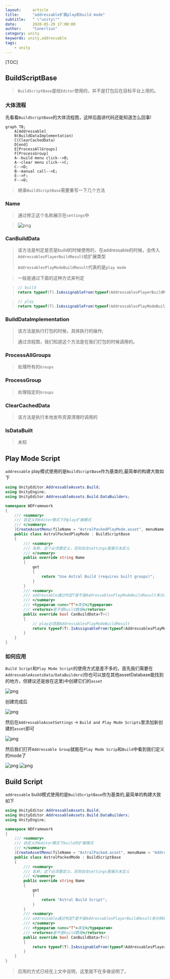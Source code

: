 ```yaml
---
layout:     article
title:      "addressable扩展play和build mode"
subtitle:   " \"unity\""
date:       2020-05-29 17:00:00
author:     "Conerlius"
category: unity
keywords: unity,addressable
tags:
    - unity
---
```


[TOC]

## BuildScriptBase

> `BuildScriptBase`是给`Editor`使用的，并不是打包后在目标平台上用的。

### 大体流程

先看看`BuildScriptBase`的大体流程图，这样后面讲代码还能知道怎么回事!


```mermaid
graph TB;
	A[Addressable]
	B(BuildDataImplementation)
	C(ClearCachedData)
	D[end]
	E[ProcessAllGroups]
	F[ProcessGroup]
	A--build menu click-->B;
    A--clear menu click-->C;
    C-->D;
	B--manual call-->E;
	E-->F;
	F-->D;
```

> 继承`BuildScriptBase`需要重写一下几个方法

### Name

> 通过修正这个名称展示在`settings`中

> ![png](/images/Unity/addressable/6.png)

### CanBuildData

> 该方法是判定是否是build的时候使用的，在addressable的时候，会传入`AddressablesPlayerBuildResult`给扩展类型
>
> `AddressablesPlayModeBuildResult`代表的是`play mode`

> 一般是通过下面的这种方式来判定

> ```c#
> // build
> return typeof(T).IsAssignableFrom(typeof(AddressablesPlayerBuildResult));
> ```

> ```c#
> // play
> return typeof(T).IsAssignableFrom(typeof(AddressablesPlayModeBuildResult));
> ```

### BuildDataImplementation

> 该方法是执行打包的时候，具体执行的操作;
> 
> 通过流程图，我们知道这个方法是在我们打包的时候调用的。

### ProcessAllGroups

> 处理所有的`Groups`

### ProcessGroup

> 处理指定的`Groups`

### ClearCachedData

> 该方法是执行本地发布资源清理时调用的

### IsDataBuilt

> 未知


## Play Mode Script

`addressable` play模式使用的是`BuildScriptBase`作为基类的,最简单的构建大致如下

```c#
using UnityEditor.AddressableAssets.Build;
using UnityEngine;
using UnityEditor.AddressableAssets.Build.DataBuilders;

namespace WDFramework
{
	/// <summary>
	/// 自定义的editor模式下的play扩展模式
	/// </summary>
	[CreateAssetMenu(fileName = "AstralPackedPlayMode.asset", menuName = "Addressables/Content Builders/Use Astral Build (requires built groups)")]
	public class AstralPackedPlayMode : BuildScriptBase
	{
		/// <summary>
		/// 名称，这个必须要定义，否则会在settings里展示未定义
		/// </summary>
		public override string Name
		{
			get
			{
				return "Use Astral Build (requires built groups)";
			}
		}
		/// <summary>
		/// addressable通过判定T是不是AddressablesPlayModeBuildResult来分辨是play还是build
		/// </summary>
		/// <typeparam name="T">类型</typeparam>
		/// <returns>是不是build数据</returns>
		public override bool CanBuildData<T>()
		{
			// play必须是AddressablesPlayModeBuildResult
			return typeof(T).IsAssignableFrom(typeof(AddressablesPlayModeBuildResult));
		}
	}
}
```

### 如何应用

`Build Script`和`Play Mode Script`的使用方式是差不多的，首先我们需要在`AddressableAssetsData/DataBuilders`(你也可以放在其他assetDatabase能找到的地方，但建议还是放在这里)中创建它们的`asset`

![png](/images/Unity/addressable/4.png)

创建完成后

![png](/images/Unity/addressable/5.png)

然后在`AddressableAssetSettings` -> `Build and Play Mode Scripts`里添加新创建的`asset`即可

![png](/images/Unity/addressable/6.png)

然后我们打开`Addressable Group`就能在`Play Mode Scrip`和`Build`中看到我们定义的mode了

![png](/images/Unity/addressable/7.png)
![png](/images/Unity/addressable/8.png)


## Build Script

`addressable` build模式使用的是`BuildScriptBase`作为基类的,最简单的构建大致如下

```c#
using UnityEditor.AddressableAssets.Build;
using UnityEditor.AddressableAssets.Build.DataBuilders;
using UnityEngine;

namespace WDFramework
{
	/// <summary>
	/// 自定义的editor模式下build的扩展模式
	/// </summary>
	[CreateAssetMenu(fileName = "AstralPacked.asset", menuName = "Addressables/Content Builders/Astral Build Script")]
	public class AstralPackedMode : BuildScriptBase
	{
		/// <summary>
		/// 名称，这个必须要定义，否则会在settings里展示未定义
		/// </summary>
		public override string Name
		{
			get
			{
				return "Astral Build Script";
			}
		}
		/// <summary>
		/// addressable通过判定T是不是AddressablesPlayerBuildResult来分辨是play还是build
		/// </summary>
		/// <typeparam name="T">类型</typeparam>
		/// <returns>是不是build数据</returns>
		public override bool CanBuildData<T>()
		{
			return typeof(T).IsAssignableFrom(typeof(AddressablesPlayerBuildResult));
		}
	}
}
```

> 应用的方式已经在上文中说明，这里就不在多做说明了。